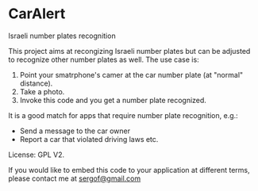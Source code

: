 # CarAlert
Israeli number plates recognition

This project aims at recongizing Israeli number plates but can be adjusted to recognize other number plates as well.
The use case is:

1) Point your smatrphone's camer at the car number plate (at "normal" distance).
2) Take a photo.
3) Invoke this code and you get a number plate recognized.

It is a good match for apps that require number plate recognition, e.g.:
- Send a message to the car owner
- Report a car that violated driving laws
etc.

License: GPL V2.

If you would like to embed this code to your application at different terms, please contact me at sergof@gmail.com
